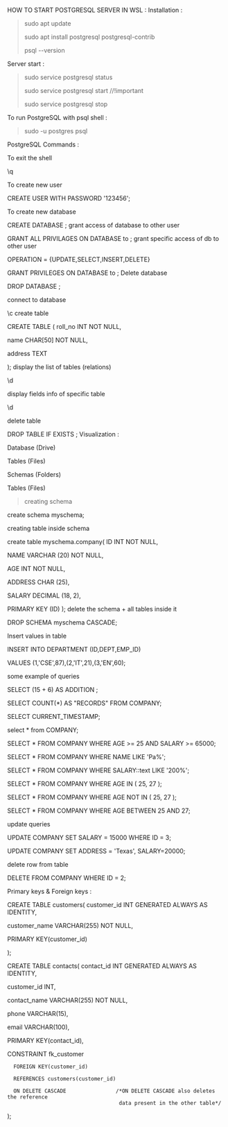 HOW TO START POSTGRESQL SERVER IN WSL :
Installation :

> sudo apt update
> 
> sudo apt install postgresql postgresql-contrib
> 
> psql --version
> 
Server start :

> sudo service postgresql status
> 
> sudo service postgresql start //!important
> 
> sudo service postgresql stop
> 
To run PostgreSQL with psql shell :

> sudo -u postgres psql
> 
PostgreSQL Commands :

To exit the shell


\q

To create new user

CREATE USER <User1> WITH PASSWORD '123456';
  
To create new database

CREATE DATABASE <test>;
grant access of database to other user

GRANT ALL PRIVILAGES ON DATABASE <test> to <User1>;
grant specific access of db to other user

OPERATION = {UPDATE,SELECT,INSERT,DELETE}
  

GRANT <OPERATION> PRIVILEGES ON DATABASE <test> to <User1>;
Delete database
  

DROP DATABASE <test>;
  
connect to database

\c <test>
create table
  

CREATE TABLE <stud>(
roll_no INT NOT NULL,
  
name CHAR[50] NOT NULL,
  
address TEXT
  
);
display the list of tables (relations)
  

\d
  
  
display fields info of specific table

\d <stud>
  
delete table

DROP TABLE IF EXISTS <stud>;
Visualization :
  
Database (Drive)
  
Tables (Files)
  
Schemas (Folders)
  
Tables (Files)

> creating schema
  
create schema myschema;
  
creating table inside schema
  

create table myschema.company(
   ID   INT              NOT NULL,
  
   NAME VARCHAR (20)     NOT NULL,
  
   AGE  INT              NOT NULL,
  
   ADDRESS  CHAR (25),
  
   SALARY   DECIMAL (18, 2),
  
   PRIMARY KEY (ID)
);
delete the schema + all tables inside it

DROP SCHEMA myschema CASCADE;
  
Insert values in table
  

INSERT INTO DEPARTMENT (ID,DEPT,EMP_ID)
  
VALUES (1,'CSE',87),(2,'IT',21),(3,'EN',60);
  
some example of queries

SELECT (15 + 6) AS ADDITION ;             

SELECT COUNT(*) AS "RECORDS" FROM COMPANY;
  
SELECT CURRENT_TIMESTAMP;  

select * from COMPANY;
  
SELECT * FROM COMPANY WHERE AGE >= 25 AND SALARY >= 65000;
  
SELECT * FROM COMPANY WHERE NAME LIKE 'Pa%';
  
SELECT * FROM COMPANY WHERE SALARY::text LIKE '200%'; 
  
  
SELECT * FROM COMPANY WHERE AGE IN ( 25, 27 );
  
SELECT * FROM COMPANY WHERE AGE NOT IN ( 25, 27 );
  
SELECT * FROM COMPANY WHERE AGE BETWEEN 25 AND 27;
  
update queries

UPDATE COMPANY SET SALARY = 15000 WHERE ID = 3;
  
UPDATE COMPANY SET ADDRESS = 'Texas', SALARY=20000;
  
delete row from table

DELETE FROM COMPANY WHERE ID = 2;
  
Primary keys & Foreign keys :
  
CREATE TABLE customers(
   customer_id INT GENERATED ALWAYS AS IDENTITY,
  
   customer_name VARCHAR(255) NOT NULL,
  
   PRIMARY KEY(customer_id)
  
);

CREATE TABLE contacts(
   contact_id INT GENERATED ALWAYS AS IDENTITY,
  
   customer_id INT,
  
   contact_name VARCHAR(255) NOT NULL,
  
   phone VARCHAR(15),
  
   email VARCHAR(100),
  
   PRIMARY KEY(contact_id),
  
   CONSTRAINT fk_customer
  
      FOREIGN KEY(customer_id)
  
	  REFERENCES customers(customer_id)
  
	  ON DELETE CASCADE                /*ON DELETE CASCADE also deletes the reference
                                        data present in the other table*/
);
